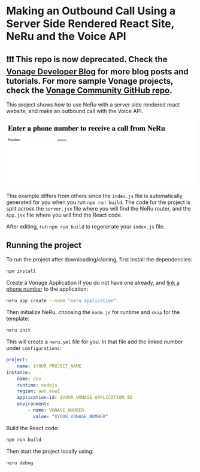 # Making an Outbound Call Using a Server Side Rendered React Site, NeRu and the Voice API

## ❗❗❗ **This repo is now deprecated. Check the [Vonage Developer Blog](https://developer.vonage.com/en/blog) for more blog posts and tutorials. For more sample Vonage projects, check the [Vonage Community GitHub repo](https://github.com/Vonage-Community).**

This project shows how to use NeRu with a server side rendered react website, and make an outbound call with the Voice API.

![The static site](site.png)

This example differs from others since the `index.js` file is automatically generated for you when you run `npm run build`. The code for the project is split across the `server.jsx` file where you will find the NeRu router, and the `App.jsx` file where you will find the React code. 

After editing, run `npm run build` to regenerate your `index.js` file.

## Running the project

To run the project after downloading/cloning, first install the dependencies:

```sh
npm install
```

Create a Vonage Application if you do not have one already, and [link a phone number](https://dashboard.nexmo.com) to the application:

```sh
neru app create --name "neru application"  
```

Then initialize NeRu, choosing the `node.js` for runtime and `skip` for the template:

```sh
neru init
```

This will create a `neru.yml` file for you. In that file add the linked number under `configurations`:

```yml
project:
    name: $YOUR_PROJECT_NAME
instance:
    name: dev
    runtime: nodejs
    region: aws.euw1
    application-id: $YOUR_VONAGE_APPLICATION_ID
    environment:
        - name: VONAGE_NUMBER
          value: "$YOUR_VONAGE_NUMBER"

```

Build the React code:

```sh
npm run build
```

Then start the project locally using:

```sh
neru debug
```
